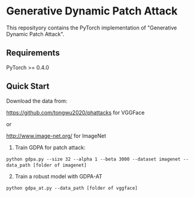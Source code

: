 # Generative Dynamic Patch Attack

This reposityory contains the PyTorch implementation of "Generative Dynamic Patch Attack".

[comment]: # (<img src="https://github.com/lxuniverse/gdpa/blob/main/pics/gdpa_arch.png" width="600" class="center">)

## Requirements
PyTorch >= 0.4.0

## Quick Start
Download the data from:

https://github.com/tongwu2020/phattacks for VGGFace

or

http://www.image-net.org/ for ImageNet

1. Train GDPA for patch attack:
```
python gdpa.py --size 32 --alpha 1 --beta 3000 --dataset imagenet --data_path [folder of imagenet]
```
2. Train a robust model with GDPA-AT
```
python gdpa_at.py --data_path [folder of vggface]
```
